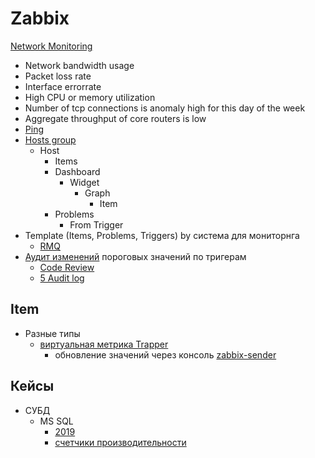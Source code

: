 # Zabbix

[Network Monitoring](https://www.zabbix.com/ru/network_monitoring)
- Network bandwidth usage
- Packet loss rate
- Interface errorrate
- High CPU or memory utilization
- Number of tcp connections is anomaly high for this day of the week
- Aggregate throughput of core routers is low
- [Ping](https://www.zabbix.com/integrations/ping)
- [Hosts group](https://www.zabbix.com/documentation/6.2/en/manual/definitions)
  - Host
    - Items
    - Dashboard  
      - Widget  
        - Graph
          - Item
    - Problems
      - From Trigger
- Template (Items, Problems, Triggers) by система для мониторнга 
  - [RMQ](https://www.zabbix.com/integrations/rabbitmq)
- [Аудит изменений](https://www.youtube.com/watch?v=Uj0c1rN3T5M ) пороговых значений по тригерам
  - [Code Review](https://www.securitylab.ru/blog/company/pt/345360.php)
  - [5 Audit log](https://www.zabbix.com/documentation/6.4/en/manual/web_interface/frontend_sections/reports/audit_log?hl=Audit%2Caudit)

## Item

- Разные типы
  - [виртуальная метрика Trapper](https://www.zabbix.com/documentation/current/en/manual/config/items/itemtypes/trapper)
    - обновление значений через консоль [zabbix-sender](https://sbcode.net/zabbix/zabbix-sender/)

## Кейсы

- СУБД
  - MS SQL 
    - [2019](https://dzen.ru/a/YciJa4I4YzUrCC76)
    - [счетчики производительности](https://habr.com/ru/articles/338498/)